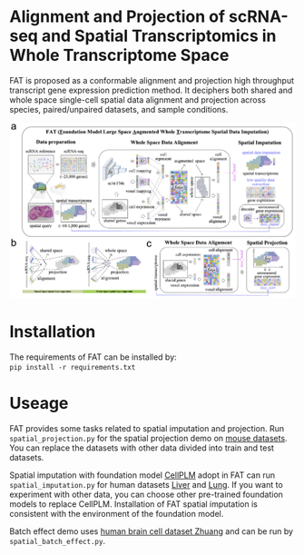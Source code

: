 # Alignment and Projection of scRNA-seq and Spatial Transcriptomics in Whole Transcriptome Space
FAT is proposed as a conformable alignment and projection high throughput transcript gene expression prediction method. It deciphers both shared and whole space single-cell spatial data alignment and projection across species, paired/unpaired datasets, and sample conditions. 

![FAT workflow](https://github.com/qingli7/FAT/blob/main/FAT_workflow.jpg?raw=true)


# Installation
The requirements of FAT can be installed by:  
`pip install -r requirements.txt`

# Useage
FAT provides some tasks related to spatial imputation and projection. 
Run `spatial_projection.py` for the spatial projection demo on [mouse datasets](https://www.nature.com/articles/s41592-022-01480-9). You can replace the datasets with other data divided into train and test datasets.

Spatial imputation with foundation model [CellPLM](https://github.com/OmicsML/CellPLM) adopt in FAT can run `spatial_imputation.py` for human datasets [Liver](https://info.vizgen.com/ffpe-showcase?submissionGuid=88ba0a44-26e2-47a2-8ee4-9118b9811fbf) and [Lung](https://info.vizgen.com/ffpe-showcase?submissionGuid=88ba0a44-26e2-47a2-8ee4-9118b9811fbf). If you want to experiment with other data, you can choose other pre-trained foundation models to replace CellPLM. Installation of FAT spatial imputation is consistent with the environment of the foundation model.

Batch effect demo uses [human brain cell dataset Zhuang](https://alleninstitute.github.io/abc_atlas_access/descriptions/Zhuang-ABCA-1.html) and can be run by `spatial_batch_effect.py`.
